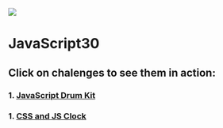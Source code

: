 ![](https://javascript30.com/images/JS3-social-share.png)

# JavaScript30



## Click on chalenges to see them in action:
### 1. [JavaScript Drum Kit](https://almincode.github.io/Javascript30/01%20-%20JavaScript%20Drum%20Kit)
### 1. [CSS and JS Clock](https://almincode.github.io/Javascript30/01%20-%20JavaScript%20Drum%20Kit)

&nbsp;
&nbsp;
&nbsp;
